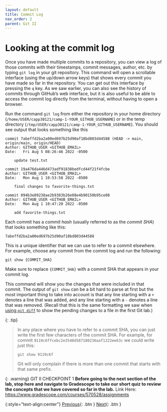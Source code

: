 ```yaml
---
layout: default
title: Commit Log
nav_order: 2
parent: Git II
---
```


# Looking at the commit log

Once you have made multiple commits to a repository, you can view a log of those commits with their timestamps, commit messages, author, etc. by typing `git log` in your git repository. This command will open a scrollable interface (using the up/down arrow keys) that shows every commit you have made so far in the repository. You can get out this interface by pressing the `q` key. As we saw earlier, you can also see the history of commits through GitHub’s web interface, but it is also useful to be able to access the commit log directly from the terminal, without having to open a browser.

Run the command `git log` from either the repository in your home directory (`/home/USER/capp30121/camp-1-YOUR_GITHUB_USERNAME`) or in the temp directory (`/tmp/USER/capp30121/camp-1-YOUR_GITHUB_USERNAME`). You should see output that looks something like this

```
commit 7abeffd2ba2a00ed697b25d90af18bd803d44588 (HEAD -> main, origin/main, origin/HEAD)
Author: GITHUB_USER <GITHUB_EMAIL>
Date:   Fri Aug 5 08:26:46 2022 -0500

    update test.txt

commit 19a476da446d473adf91838bedfcd44f21f4fcbe
Author: GITHUB_USER <GITHUB_EMAIL>
Date:   Mon Aug 1 10:53:58 2022 -0500

    final changes to favorite-things.txt

commit 094b3e89238ae2b9383b26e08e4b90150b95ce08
Author: GITHUB_USER <GITHUB_EMAIL>
Date:   Mon Aug 1 10:47:20 2022 -0500

    add favorite-things.txt
```

Each commit has a _commit hash_ (usually referred to as the _commit SHA_) that looks something like this:

```
7abeffd2ba2a00ed697b25d90af18bd803d44588
```

This is a unique identifier that we can use to refer to a commit elsewhere. For example, choose any commit from the commit log and run the following:

```
git show {COMMIT_SHA}
```

Make sure to replace `{COMMIT_SHA}` with a commit SHA that appears in your commit log.

This command will show you the changes that were included in that commit. The output of `git show` can be a bit hard to parse at first but the most important thing to take into account is that any line starting with a `+` denotes a line that was added, and any line starting with a `-` denotes a line that was removed. (Recall that this is the same formatting we saw when [using `git diff`](../s2-git-i/5-discarding-changes-unstaging.html) to show the pending changes to a file in the first Git lab.)

{: .tip}
> In any place where you have to refer to a commit SHA, you can just write the first few characters of the commit SHA. For example, for commit `9119c6ffcebc2e3540d587180236aaf1222ee63c` we could write just this:
>
> ```
> git show 9119c6f
> ```
> Git will only complain if there is more than one commit that starts with that same prefix.

{: .warning}
GIT II CHECKPOINT 1
**Before going to the next section of the lab, stop here and navigate to Gradescope to take our short quiz to review the concepts that we have covered so far in the lab.**
Link Here: https://www.gradescope.com/courses/570528/assignments

{:style="text-align:center"}
[Previous](./1-working-from-multiple-locations.html){: .btn } [Next](./3-merge-conflicts.html){: .btn }
